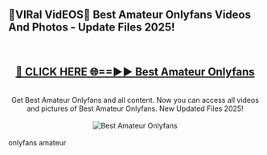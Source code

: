 <h2>🔴VIRal VidEOS🔴 Best Amateur Onlyfans Videos And Photos - Update Files 2025!</h2>
<br>
<div align="center">
<h2><a href="https://virallinks.top/odZfE0" rel="nofollow">🔴 CLICK HERE 🌐==►► Best Amateur Onlyfans</a></h2>
<br>
Get Best Amateur Onlyfans and all content. Now you can access all videos and pictures of Best Amateur Onlyfans. New Updated Files 2025!
<br>
<br>
<a href="https://virallinks.top/odZfE0" rel="nofollow" data-target="animated-image.originalLink"><img src="https://i.imgur.com/dJHk4Zq.gif)" alt="Best Amateur Onlyfans" style="max-width: 100%; display: inline-block;" data-target="animated-image.originalImage"></a>
</div>
<br>
onlyfans amateur